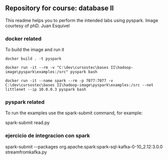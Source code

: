 ## Repository for course: database II

This readme helps you to perform the intended labs using pyspark. Image courtesy of phD. Juan Esquivel

### docker related

To build the image and run it

```
docker build . -t pyspark

docker run -it --rm -v "C:\dev\cursostec\bases II\hadoop-image\pyspark\examples:/src" pyspark bash

docker run -it --name spark --rm -p 7077:7077 -v C:\dev\cursostec\bases II\hadoop-image\pyspark\examples:/src --net littlenet --ip 10.0.0.3 pyspark bash

```

### pyspark related

To run the examples use the spark-submit command, for example:

spark-submit read.py

### ejercicio de integracion con spark

spark-submit --packages org.apache.spark:spark-sql-kafka-0-10_2.12:3.0.0 streamfromkafka.py

```

```
